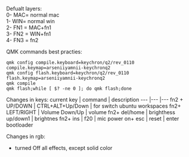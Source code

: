 Defualt layers:  
0- MAC= normal mac  
1- WIN= normal win  
2- FN1 = MAC+fn1  
3- FN2 = WIN+fn1  
4- FN3 = fn2  


QMK commands best practies:  
```
qmk config compile.keyboard=keychron/q2/rev_0110 compile.keymap=arseniiyamnii-keychronq2
qmk config flash.keyboard=keychron/q2/rev_0110 flash.keymap=arseniiyamnii-keychronq2
qmk compile
qmk flash;while [ $? -ne 0 ]; do qmk flash;done
```

Changes in keys:
current key     | command               | description
---             |---                    |---
fn2 + UP/DOWN   |  CTRL+ALT+Up/Down     | for switch ubuntu workspaces
fn2+ LEFT/RIGHT | Volume Down/Up        | volume
fn2+ del/home   | brighthess up/down1   | brightnes
fn2+ ins        | f20                   | mic
power on+ esc   | reset                 | enter bootloader

Changes in rgb:
* turned Off all effects, except solid color 
